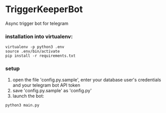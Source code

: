 # TriggerKeeperBot

Async trigger bot for telegram

### installation into virtualenv:
```
virtualenv -p python3 .env
source .env/bin/activate
pip install -r requirements.txt
```

### setup
1. open the file 'config.py.sample', enter your database user's credentials and your telegram bot API token 
2. save 'config.py.sample' as 'config.py'
3. launch the bot:
```
python3 main.py
```

